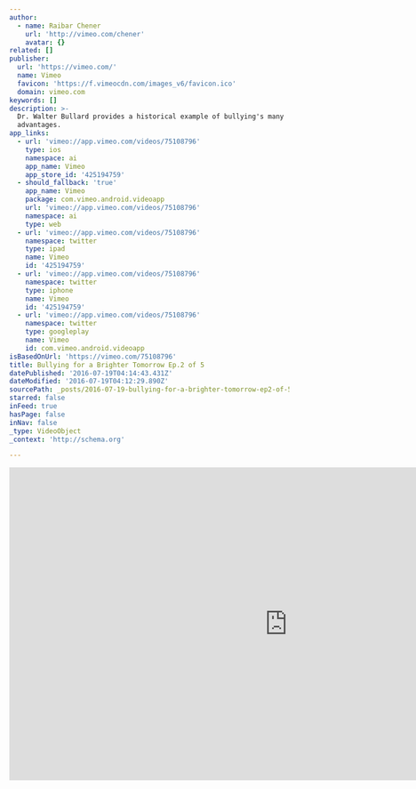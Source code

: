 ```yaml
---
author:
  - name: Raibar Chener
    url: 'http://vimeo.com/chener'
    avatar: {}
related: []
publisher:
  url: 'https://vimeo.com/'
  name: Vimeo
  favicon: 'https://f.vimeocdn.com/images_v6/favicon.ico'
  domain: vimeo.com
keywords: []
description: >-
  Dr. Walter Bullard provides a historical example of bullying's many
  advantages.
app_links:
  - url: 'vimeo://app.vimeo.com/videos/75108796'
    type: ios
    namespace: ai
    app_name: Vimeo
    app_store_id: '425194759'
  - should_fallback: 'true'
    app_name: Vimeo
    package: com.vimeo.android.videoapp
    url: 'vimeo://app.vimeo.com/videos/75108796'
    namespace: ai
    type: web
  - url: 'vimeo://app.vimeo.com/videos/75108796'
    namespace: twitter
    type: ipad
    name: Vimeo
    id: '425194759'
  - url: 'vimeo://app.vimeo.com/videos/75108796'
    namespace: twitter
    type: iphone
    name: Vimeo
    id: '425194759'
  - url: 'vimeo://app.vimeo.com/videos/75108796'
    namespace: twitter
    type: googleplay
    name: Vimeo
    id: com.vimeo.android.videoapp
isBasedOnUrl: 'https://vimeo.com/75108796'
title: Bullying for a Brighter Tomorrow Ep.2 of 5
datePublished: '2016-07-19T04:14:43.431Z'
dateModified: '2016-07-19T04:12:29.890Z'
sourcePath: _posts/2016-07-19-bullying-for-a-brighter-tomorrow-ep2-of-5.md
starred: false
inFeed: true
hasPage: false
inNav: false
_type: VideoObject
_context: 'http://schema.org'

---
```

<iframe src="https://cdn.embedly.com/widgets/media.html?src=https%3A%2F%2Fplayer.vimeo.com%2Fvideo%2F75108796&amp;url=https%3A%2F%2Fvimeo.com%2F75108796&amp;image=http%3A%2F%2Fi.vimeocdn.com%2Fvideo%2F449591411_1280.jpg&amp;key=b7d04c9b404c499eba89ee7072e1c4f7&amp;type=text%2Fhtml&amp;schema=vimeo" width="1000" height="563" scrolling="no" frameborder="0" allowfullscreen="" style=""></iframe>